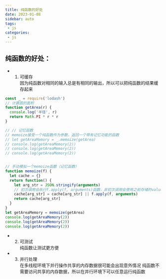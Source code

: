 ```yaml
---
title: 纯函数的好处
date: 2023-01-08
sidebar: auto
tags:
 - js
categories:
 - js
---
```



## 纯函数的好处：
- 1. 可缓存 <br />
因为纯函数对相同的输入总是有相同的输出，所以可以把纯函数的结果缓存起来

```js
const _ = require('lodash')
// 计算圆的面积
function getArea(r) {
  console.log('半径', r)
  return Math.PI * r * r
}

// // 记忆函数
// memoize接受一个纯函数作为参数，返回一个带有记忆功能的函数
// let getAreaMemory = _.memoize(getArea)
// console.log(getAreaMemory(2))
// console.log(getAreaMemory(2))
// console.log(getAreaMemory(2))


// 手动模拟一个memoize函数（记忆函数）
function memoize(f) {
  let cache = {}
  return function() {
    let arg_str = JSON.stringify(arguments)
    // 初次调用会执行f.apply(f, arguments)函数，非初次调用会使用之前存储的value：cache[arg_str]
    cache[arg_str] = cache[arg_str] || f.apply(f, arguments)
    return cache[arg_str]
  }
}
let getAreaMemory = memoize(getArea)
console.log(getAreaMemory(2))
console.log(getAreaMemory(2))
console.log(getAreaMemory(2))
```

- 2. 可测试 <br />
纯函数让测试更方便

- 3. 并行处理 <br />
在多线程环境下并行操作共享的内存数据很可能会出现意外情况
纯函数不需要访问共享的内存数据，所以在并行环境下可以任意运行纯函数